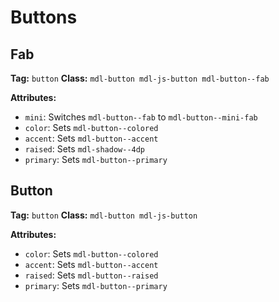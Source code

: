# Buttons
## Fab
**Tag:** `button`
**Class:** `mdl-button mdl-js-button mdl-button--fab`

**Attributes:**
* `mini`: Switches `mdl-button--fab` to `mdl-button--mini-fab`
* `color`: Sets `mdl-button--colored`
* `accent`: Sets `mdl-button--accent`
* `raised`: Sets `mdl-shadow--4dp`
* `primary`:  Sets `mdl-button--primary`

## Button
**Tag:** `button`
**Class:** `mdl-button mdl-js-button`

**Attributes:**
* `color`: Sets `mdl-button--colored`
* `accent`: Sets `mdl-button--accent`
* `raised`: Sets `mdl-button--raised`
* `primary`:  Sets `mdl-button--primary`
